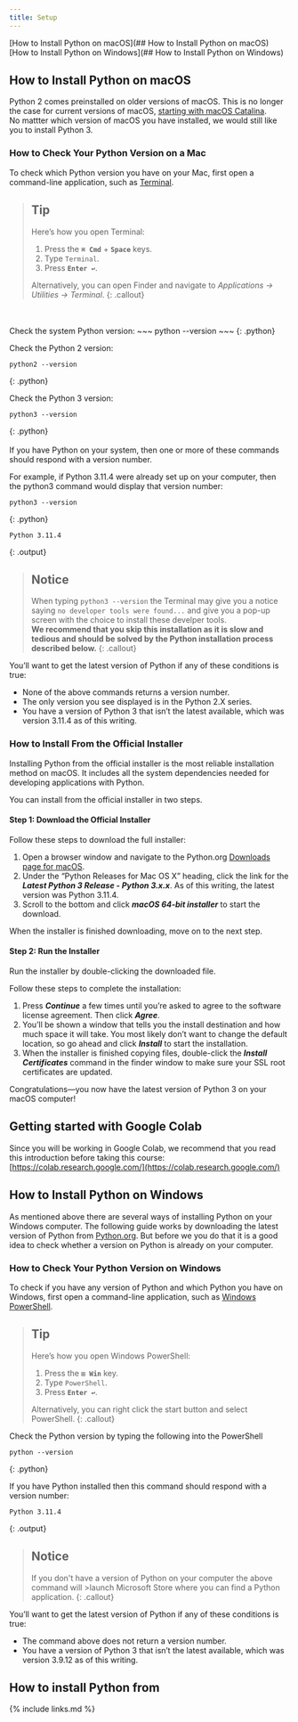```yaml
---
title: Setup
---
```


[How to Install Python on macOS](## How to Install Python on macOS)
[How to Install Python on Windows](## How to Install Python on Windows)

## How to Install Python on macOS
Python 2 comes preinstalled on older versions of macOS. This is no longer the case for current versions of macOS, [starting with macOS Catalina](https://developer.apple.com/documentation/macos-release-notes/macos-catalina-10_15-release-notes#Scripting-Language-Runtimes).  
No mattter which version of macOS you have installed, we would still like you to install Python 3.

### How to Check Your Python Version on a Mac
To check which Python version you have on your Mac, first open a command-line application, such as [Terminal](https://support.apple.com/guide/terminal/welcome/mac).

> ## Tip
>
> Here’s how you open Terminal:
>
>   1. Press the **`⌘ Cmd`** + **`Space`** keys.
>   2. Type `Terminal`.
>   3. Press **`Enter ↩`**.
>
> Alternatively, you can open Finder and navigate to *Applications → Utilities → Terminal*.
{: .callout}
<br>
<br>
Check the system Python version:
~~~
python --version
~~~
{: .python}

Check the Python 2 version:
~~~
python2 --version
~~~
{: .python}

Check the Python 3 version:
~~~
python3 --version
~~~
{: .python}
<br>
<br>
If you have Python on your system, then one or more of these commands should respond with a version number.

For example, if Python 3.11.4 were already set up on your computer, then the python3 command would display that version number:

~~~
python3 --version
~~~
{: .python}

~~~
Python 3.11.4
~~~
{: .output}

> ## Notice
>
> When typing `python3 --version` the Terminal may give you a notice saying `no developer tools were found...` and give you a pop-up screen with the choice to install these develper tools.  
> **We recommend that you skip this installation as it is slow and tedious and should be solved by the Python installation process described below.**
{: .callout}

You’ll want to get the latest version of Python if any of these conditions is true:
* None of the above commands returns a version number.
* The only version you see displayed is in the Python 2.X series.
* You have a version of Python 3 that isn’t the latest available, which was version 3.11.4 as of this writing.

### How to Install From the Official Installer
Installing Python from the official installer is the most reliable installation method on macOS. It includes all the system dependencies needed for developing applications with Python.

You can install from the official installer in two steps.

#### Step 1: Download the Official Installer
Follow these steps to download the full installer:

1. Open a browser window and navigate to the Python.org [Downloads page for macOS](https://www.python.org/downloads/mac-osx/).
2. Under the “Python Releases for Mac OS X” heading, click the link for the ***Latest Python 3 Release - Python 3.x.x***. As of this writing, the latest version was Python 3.11.4.
3. Scroll to the bottom and click ***macOS 64-bit installer*** to start the download.

When the installer is finished downloading, move on to the next step.

#### Step 2: Run the Installer
Run the installer by double-clicking the downloaded file.

Follow these steps to complete the installation:

1. Press ***Continue*** a few times until you’re asked to agree to the software license agreement. Then click ***Agree***.
2. You’ll be shown a window that tells you the install destination and how much space it will take. You most likely don’t want to change the default location, so go ahead and click ***Install*** to start the installation.
3. When the installer is finished copying files, double-click the ***Install Certificates*** command in the finder window to make sure your SSL root certificates are updated.

Congratulations—you now have the latest version of Python 3 on your macOS computer!





## Getting started with Google Colab

Since you will be working in Google Colab, we recommend that you read this introduction before taking this course:  
[https://colab.research.google.com/](https://colab.research.google.com/)

## How to Install Python on Windows
As mentioned above there are several ways of installing Python on your Windows computer. The following guide works by downloading the latest version of Python from [Python.org](link). But before we you do that it is a good idea to check whether a version on Python is already on your computer.

### How to Check Your Python Version on Windows
To check if you have any version of Python and which Python you have on Windows, first open a command-line application, such as [Windows PowerShell](https://realpython.com/courses/using-terminal-windows/).

> ## Tip
>
> Here’s how you open Windows PowerShell:
>
>   1. Press the **`⊞ Win`** key.
>   2. Type `PowerShell`.
>   3. Press **`Enter ↩`**.
>
> Alternatively, you can right click the start button and select PowerShell.
{: .callout}


Check the Python version by typing the following into the PowerShell

~~~
python --version
~~~
{: .python}

If you have Python installed then this command should respond with a version number:

~~~
Python 3.11.4
~~~
{:  .output}

> ## Notice
>If you don't have a version of Python on your computer the above command will >launch Microsoft Store where you can find a Python application. 
{: .callout}

You’ll want to get the latest version of Python if any of these conditions is true:
* The command above does not return a version number.
* You have a version of Python 3 that isn’t the latest available, which was version 3.9.12 as of this writing.

## How to install Python from

 

{% include links.md %}
